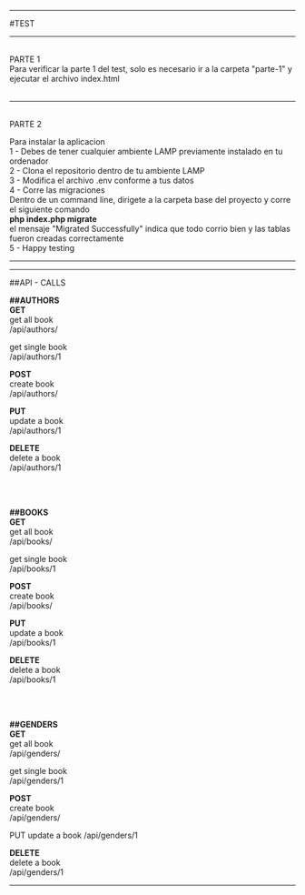 *******************
#TEST
*******************
<br>PARTE 1<br>
Para verificar la parte 1 del test, solo es necesario  ir a la carpeta "parte-1" y ejecutar el archivo index.html<br>
<br>
*******************
<br>PARTE 2<br>

Para instalar la aplicacion <br>
1 - Debes de tener cualquier ambiente LAMP previamente instalado en tu ordenador <br>
2 - Clona el repositorio dentro de tu ambiente LAMP <br>
3 - Modifica el archivo .env conforme a tus datos <br>
4 - Corre las migraciones  <br>
	Dentro de un command line, dirigete a la carpeta base del proyecto y corre el siguiente comando <br>
	<b>php index.php migrate</b><br>
	el mensaje "Migrated Successfully" indica que todo corrio bien y las tablas fueron creadas correctamente<br>
5 - Happy testing<br>
*******************


*******************
##API - CALLS

<b>##AUTHORS</b> <br>
<b>GET</b><br>
get all book<br>
/api/authors/<br>

get single book<br>
/api/authors/1<br>

<b>POST</b><br>
create book<br>
/api/authors/<br>

<b>PUT</b> <br>
update a book<br>
/api/authors/1<br>

<b>DELETE</b> <br>
delete a book<br>
/api/authors/1

<br><br>

<b>##BOOKS</b><br>
<b>GET</b><br>
get all book<br>
/api/books/<br>

get single book<br>
/api/books/1<br>

<b>POST</b><br>
create book<br>
/api/books/<br>

<b>PUT</b> <br>
update a book<br>
/api/books/1<br>

<b>DELETE</b> <br>
delete a book<br>
/api/books/1<br>

<br><br>

<b>##GENDERS</b><br>
<b>GET</b><br>
get all book<br>
/api/genders/<br>

get single book<br>
/api/genders/1<br>

<b>POST</b><br>
create book<br>
/api/genders/<br>

PUT 
update a book
/api/genders/1

<b>DELETE</b> <br>
delete a book<br>
/api/genders/1<br>
*******************